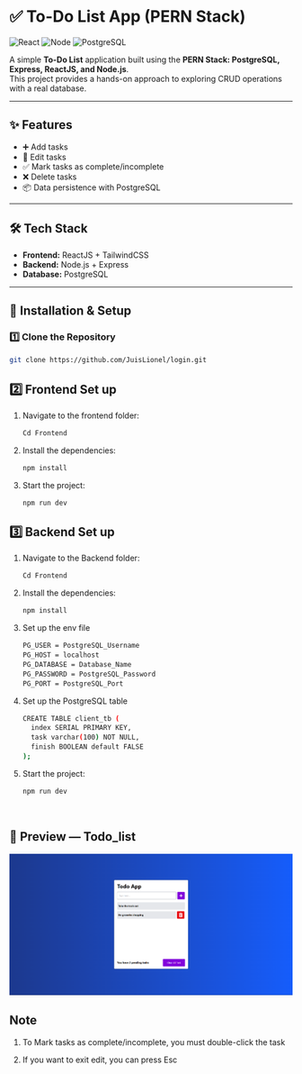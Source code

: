 # ✅ To-Do List App (PERN Stack)

![React](https://img.shields.io/badge/Frontend-ReactJS-61DBFB?logo=react&logoColor=white)
![Node](https://img.shields.io/badge/Backend-Node.js-43853D?logo=node.js&logoColor=white)
![PostgreSQL](https://img.shields.io/badge/Database-PostgreSQL-336791?logo=postgresql&logoColor=white)

A simple **To-Do List** application built using the **PERN Stack: PostgreSQL, Express, ReactJS, and Node.js**.  
This project provides a hands-on approach to exploring CRUD operations with a real database.

---

## ✨ Features
- ➕ Add tasks
- 📝 Edit tasks
- ✅ Mark tasks as complete/incomplete
- ❌ Delete tasks
- 📦 Data persistence with PostgreSQL

---

## 🛠 Tech Stack
- **Frontend:** ReactJS + TailwindCSS
- **Backend:** Node.js + Express
- **Database:** PostgreSQL

---

## 🚀 Installation & Setup

### 1️⃣ Clone the Repository
```bash
git clone https://github.com/JuisLionel/login.git
```

## 2️⃣ Frontend Set up

1. Navigate to the frontend folder:
    ```bash
    Cd Frontend
    ```

2. Install the dependencies:
    ```bash
    npm install
    ```

3. Start the project:
    ```bash
    npm run dev
    ```

## 3️⃣ Backend Set up

1. Navigate to the Backend folder:
    ```bash
    Cd Frontend
    ```

2. Install the dependencies:
    ```bash
    npm install
    ```

3. Set up the env file
      ```bash
    PG_USER = PostgreSQL_Username
    PG_HOST = localhost
    PG_DATABASE = Database_Name
    PG_PASSWORD = PostgreSQL_Password
    PG_PORT = PostgreSQL_Port
    ```

4. Set up the PostgreSQL table 
      ```bash
      CREATE TABLE client_tb (
        index SERIAL PRIMARY KEY,
        task varchar(100) NOT NULL,
        finish BOOLEAN default FALSE
      );
    ```

5. Start the project:
    ```bash
    npm run dev
    ```


<br />

## 📸 Preview — Todo_list

<img src="./Picture/preview2.png" alt="Login page preview">


## Note

1. To Mark tasks as complete/incomplete, you must double-click the task

2. If you want to exit edit, you can press Esc
